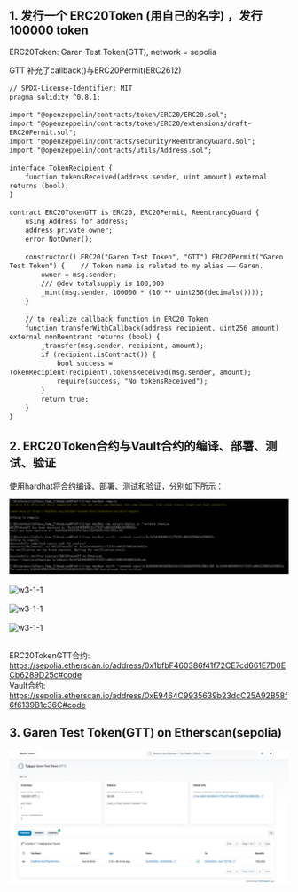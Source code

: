 ## 1. 发行一个 ERC20Token (用自己的名字) ，发行 100000 token<br>

ERC20Token: Garen Test Token(GTT), network = sepolia<br>

GTT 补充了callback()与ERC20Permit(ERC2612)

```solidity
// SPDX-License-Identifier: MIT
pragma solidity ^0.8.1;

import "@openzeppelin/contracts/token/ERC20/ERC20.sol";
import "@openzeppelin/contracts/token/ERC20/extensions/draft-ERC20Permit.sol";
import "@openzeppelin/contracts/security/ReentrancyGuard.sol";
import "@openzeppelin/contracts/utils/Address.sol";

interface TokenRecipient {
    function tokensReceived(address sender, uint amount) external returns (bool);
}

contract ERC20TokenGTT is ERC20, ERC20Permit, ReentrancyGuard {
    using Address for address;
    address private owner;
    error NotOwner();

    constructor() ERC20("Garen Test Token", "GTT") ERC20Permit("Garen Test Token") {    // Token name is related to my alias —— Garen.
        owner = msg.sender;
        /// @dev totalsupply is 100,000
        _mint(msg.sender, 100000 * (10 ** uint256(decimals())));
    }

    // to realize callback function in ERC20 Token
    function transferWithCallback(address recipient, uint256 amount) external nonReentrant returns (bool) {
        _transfer(msg.sender, recipient, amount);    
        if (recipient.isContract()) {                                                  
            bool success = TokenRecipient(recipient).tokensReceived(msg.sender, amount);
            require(success, "No tokensReceived");
        }
        return true;
    }
}
```


## 2. ERC20Token合约与Vault合约的编译、部署、测试、验证<br>

使用hardhat将合约编译、部署、测试和验证，分别如下所示：<br>


![w3-1-1](./IMG/IMG_Compile&DeployOnSepolia&Verification.png)<br><br>
![w3-1-1](./image/IMG_Test.png)<br><br>
![w3-1-1](./image/IMG_Deployed&Verified_Browser_ERC20TokenGTT.png)<br><br>
![w3-1-1](./image/IMG_Deployed&Verified_Browser_Vault.png)<br><br>

ERC20TokenGTT合约: https://sepolia.etherscan.io/address/0x1bfbF460386f41f72CE7cd661E7D0ECb6289D25c#code<br>
Vault合约: https://sepolia.etherscan.io/address/0xE9464C9935639b23dcC25A92B58f6f6139B1c36C#code<br>

## 3. Garen Test Token(GTT) on Etherscan(sepolia)

![w3-1-1](./IMG/IMG_GarenTestToken_on_Etherscan(Sepolia).png)<br><br>

